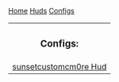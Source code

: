 <html>
  <head>
    <link rel="stylesheet" href="assets/css/style.css">
  </head>
  <div class="topnav">
  		<a href="https://ma3hem.github.io/TF2_CFGs_Huds_And_Edits/index.html">Home</a>
  		<a href="https://ma3hem.github.io/TF2_CFGs_Huds_And_Edits/huds.html">Huds</a>
 		<a class="active" href="https://ma3hem.github.io/TF2_CFGs_Huds_And_Edits/configs.html">Configs</a>
	</div>
  <body>
  <div id="blurbox" class="btnhov">	
	<table>
		<th> <h3>Configs: </h3> </th>
		<tr>
			<td> <a href="https://github.com/Ma3hem/TF2_CFGs_Huds_And_Edits/blob/main/sunsetcustomcm0re.zip"> sunsetcustomcm0re Hud </a></td>
		</tr>
	</table>
    </div>
  </body>
</html>

